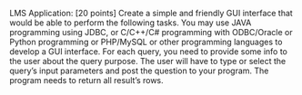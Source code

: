 LMS Application: [20 points] Create a simple and friendly GUI interface that would be able to perform the following tasks. You may use JAVA programming using JDBC, or C/C++/C# programming with ODBC/Oracle or Python programming or PHP/MySQL or other programming languages to develop a GUI interface. For each query, you need to provide some info to the user about the query purpose. The user will have to type or select the query’s input parameters and post the question to your program. The program needs to return all result’s rows.
